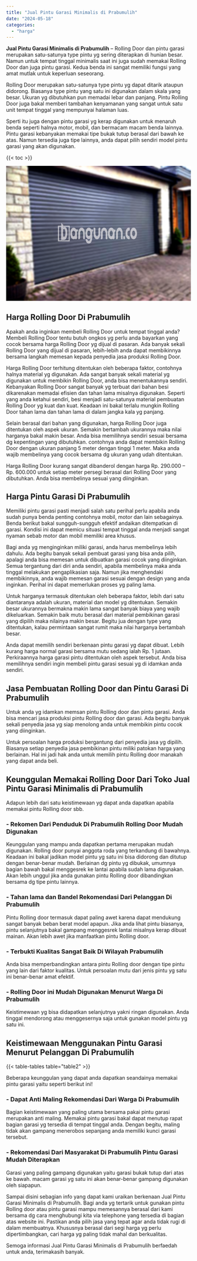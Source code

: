 ```yaml
---
title: "Jual Pintu Garasi Minimalis di Prabumulih"
date: "2024-05-18"
categories: 
  - "harga"
---
```


**Jual Pintu Garasi Minimalis di Prabumulih** – Rolling Door dan pintu garasi merupakan satu-satunya type pintu yg sering diterapkan di hunian besar. Namun untuk tempat tinggal minimalis saat ini juga sudah memakai Rolling Door dan juga pintu garasi. Kedua benda ini sangat memiliki fungsi yang amat mutlak untuk keperluan seseorang.

Rolling Door merupakan satu-satunya type pintu yg dapat ditarik ataupun didorong. Biasanya type pintu yang satu ini digunakan dalam skala yang besar. Ukuran yg dibutuhkan pun memadai lebar dan panjang. Pintu Rolling Door juga bakal memberi tambahan kenyamanan yang sangat untuk satu unit tempat tinggal yang mempunyai halaman luas.

Sperti itu juga dengan pintu garasi yg kerap digunakan untuk menaruh benda seperti halnya motor, mobil, dan bermacam macam benda lainnya. Pintu garasi kebanyakan memakai tipe bukak tutup berasal dari bawah ke atas. Namun tersedia juga tipe lainnya, anda dapat pilih sendiri model pintu garasi yang akan digunakan.

{{< toc >}}

![Jual Pintu Garasi Minimalis di Prabumulih](/images/pintu-garasi-64.png)

## Harga Rolling Door Di Prabumulih

Apakah anda inginkan membeli Rolling Door untuk tempat tinggal anda? Membeli Rolling Door tentu butuh ongkos yg perlu anda bayarkan yang cocok bersama harga Rolling Door yg dijual di pasaran. Ada banyak sekali Rolling Door yang dijual di pasaran, lebih-lebih anda dapat membikinnya bersama langkah memesan kepada penyedia jasa produksi Rolling Door.

Harga Rolling Door terhitung ditentukan oleh beberapa faktor, contohnya halnya material yg digunakan. Ada sangat banyak sekali material yg digunakan untuk membikin Rolling Door, anda bisa menentukannya sendiri. Kebanyakan Rolling Door sangat banyak yg terbuat dari bahan besi dikarenakan memadai efisien dan tahan lama misalnya digunakan. Seperti yang anda ketahui sendiri, besi menjadi satu-satunya material pembuatan Rolling Door yg kuat dan kuat. Keadaan ini bakal terlalu mungkin Rolling Door tahan lama dan tahan lama di dalam jangka kala yg panjang.

Selain berasal dari bahan yang digunakan, harga Rolling Door juga ditentukan oleh aspek ukuran. Semakin bertambah ukurannya maka nilai harganya bakal makin besar. Anda bisa memilihnya sendiri sesuai bersama dg kepentingan yang dibutuhkan. contohnya anda dapat membikin Rolling Door dengan ukuran panjang 5 meter dengan tinggi 1 meter. Maka anda wajib membelinya yang cocok bersama dg ukuran yang udah ditentukan.

Harga Rolling Door kurang sangat dibanderol dengan harga Rp. 290.000 – Rp. 600.000 untuk setiap meter persegi berasal dari Rolling Door yang dibutuhkan. Anda bisa membelinya sesuai yang diinginkan.

## Harga Pintu Garasi Di Prabumulih

Memiliki pintu garasi pasti menjadi salah satu perihal perlu apabila anda sudah punya benda penting contohnya mobil, motor dan lain sebagainya. Benda berikut bakal sungguh-sungguh efektif andaikan ditempatkan di garasi. Kondisi ini dapat memicu situasi tempat tinggal anda menjadi sangat nyaman sebab motor dan mobil memiliki area khusus.

Bagi anda yg menginginkan miliki garasi, anda harus membelinya lebih dahulu. Ada begitu banyak sekali pembuat garasi yang bisa anda pilih, apalagi anda bisa memesan untuk dibuatkan garasi cocok yang diinginkan. Semua tergantung dari diri anda sendiri, apabila membelinya maka anda tinggal melakukan pengaplikasian saja. Namun jika menghendaki membikinnya, anda wajib memesan garasi sesuai dengan design yang anda inginkan. Perihal ini dapat memerlukan proses yg paling lama.

Untuk harganya termasuk ditentukan oleh beberapa faktor, lebih dari satu diantaranya adalah ukuran, material dan model yg ditentukan. Semakin besar ukurannya bermakna makin lama sangat banyak biaya yang wajib dikeluarkan. Semakin baik mutu berasal dari material pembikinan garasi yang dipilih maka nilainya makin besar. Begitu jua dengan type yang ditentukan, kalau permintaan sangat rumit maka nilai harganya bertambah besar.

Anda dapat memilih sendiri berkenaan pintu garasi yg dapat dibuat. Lebih kurang harga normal garasi bersama mutu sedang ialah Rp. 1 jutaan. Perkiraannya harga garasi pintu ditentukan oleh aspek tersebut. Anda bisa memilihnya sendiri ingin membeli pintu garasi sesuai yg di idamkan anda sendiri.

## Jasa Pembuatan Rolling Door dan Pintu Garasi Di Prabumulih

Untuk anda yg idamkan memsan pintu Rolling door dan pintu garasi. Anda bisa mencari jasa produksi pintu Rolling door dan garasi. Ada begitu banyak sekali penyedia jasa yg siap menolong anda untuk membikin pintu cocok yang diinginkan.

Untuk persoalan harga produksi bergantung dari penyedia jasa yg dipilih. Biasanya setiap penyedia jasa pembikinan pintu miliki patokan harga yang berlainan. Hal ini jadi hak anda untuk memilih pintu Rolling door manakah yang dapat anda beli.

## Keunggulan Memakai Rolling Door Dari Toko Jual Pintu Garasi Minimalis di Prabumulih

Adapun lebih dari satu keistimewaan yg dapat anda dapatkan apabila memakai pintu Rolling door sbb.

### \- Rekomen Dari Penduduk Di Prabumulih Rolling Door Mudah Digunakan

Keunggulan yang mampu anda dapatkan pertama merupakan mudah digunakan. Rolling door punyai anggota roda yang terkandung di bawahnya. Keadaan ini bakal jadikan model pintu yg satu ini bisa didorong dan ditutup dengan benar-benar mudah. Berlainan dg pintu yg dibukak, umumnya bagian bawah bakal menggesrek ke lantai apabila sudah lama digunakan. Akan lebih unggul jika anda gunakan pintu Rolling door dibandingkan bersama dg tipe pintu lainnya.

### \- Tahan lama dan Bandel Rekomendasi Dari Pelanggan Di Prabumulih

Pintu Rolling door termasuk dapat paling awet karena dapat mendukung sangat banyak beban berat model apapun. Jika anda lihat pintu biasanya, pintu selanjutnya bakal gampang menggesrek lantai misalnya kerap dibuat mainan. Akan lebih awet jika manfaatkan pintu Rolling door.

### \- Terbukti Kualitas Sangat Baik Di Wilayah Prabumulih

Anda bisa memperbandingkan antara pintu Rolling door dengan tipe pintu yang lain dari faktor kualitas. Untuk persoalan mutu dari jenis pintu yg satu ini benar-benar amat efektif.

### \- Rolling Door ini Mudah Digunakan Menurut Warga Di Prabumulih

Keistimewaan yg bisa didapatkan selanjutnya yakni ringan digunakan. Anda tinggal mendorong atau menggesernya saja untuk gunakan model pintu yg satu ini.

## Keistimewaan Menggunakan Pintu Garasi Menurut Pelanggan Di Prabumulih

{{< table-tables table="table2" >}}

Beberapa keunggulan yang dapat anda dapatkan seandainya memakai pintu garasi yaitu seperti berikut ini!

### \- Dapat Anti Maling Rekomendasi Dari Warga Di Prabumulih

Bagian keistimewaan yang paling utama bersama pakai pintu garasi merupakan anti maling. Memakai pintu garasi bakal dapat menutup rapat bagian garasi yg tersedia di tempat tinggal anda. Dengan begitu, maling tidak akan gampang menerobos sepanjang anda memiliki kunci garasi tersebut.

### \- Rekomendasi Dari Masyarakat Di Prabumulih Pintu Garasi Mudah Diterapkan

Garasi yang paling gampang digunakan yaitu garasi bukak tutup dari atas ke bawah. macam garasi yg satu ini akan benar-benar gampang digunakan oleh siapapun.

Sampai disini sebagian info yang dapat kami uraikan berkenaan Jual Pintu Garasi Minimalis di Prabumulih. Bagi anda yg tertarik untuk gunakan pintu Rolling door atau pintu garasi mampu memesannya berasal dari kami bersama dg cara menghubungi kita via telephone yang tersedia di bagian atas website ini. Pastikan anda pilih jasa yang tepat agar anda tidak rugi di dalam membuatnya. Khususnya berasal dari segi harga yg perlu dipertimbangkan, cari harga yg paling tidak mahal dan berkualitas.

Semoga informasi Jual Pintu Garasi Minimalis di Prabumulih berfaedah untuk anda, terimakasih banyak.
